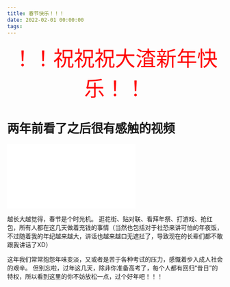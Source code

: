 ```yaml
---
title: 春节快乐！！！
date: 2022-02-01 00:00:00
tags: 
---
```

<div align='center' ><font size='70' color='red'>！！祝祝祝大渣新年快乐！！</font></div>

# 两年前看了之后很有感触的视频
<iframe src="//player.bilibili.com/player.html?aid=78977606&bvid=BV1KJ411C7RA&cid=144711661&page=1" scrolling="no" border="0" frameborder="no" framespacing="0" allowfullscreen="true"> </iframe>

越长大越觉得，春节是个时光机。
逛花街、贴对联、看拜年祭、打游戏、抢红包，所有人都在这几天做着充钱的事情（当然也包括对于社恐来讲可怕的年夜饭，不过随着我的年纪越来越大，讲话也越来越口无遮拦了，导致现在的长辈们都不敢跟我讲话了XD）  

这年我们常常抱怨年味变淡，又或者是苦于各种考试的压力，感慨着步入成人社会的艰辛。
但别忘啦，过年这几天，除非你准备高考了，每个人都有回归“昔日”的特权，所以看到这里的你不妨放松一点，过个好年吧！！！  
